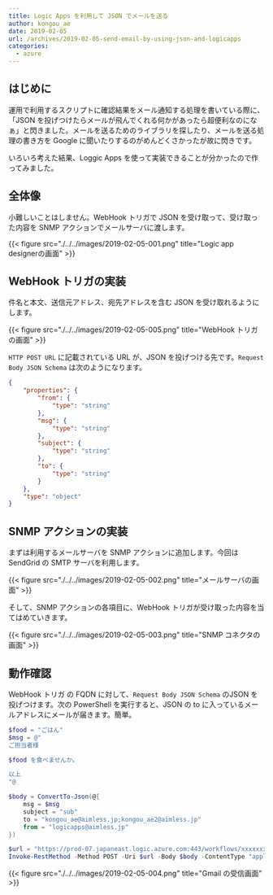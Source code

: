 ```yaml
---
title: Logic Apps を利用して JSON でメールを送る
author: kongou_ae
date: 2019-02-05
url: /archives/2019-02-05-send-email-by-using-json-and-logicapps
categories:
  - azure
---
```


## はじめに

運用で利用するスクリプトに確認結果をメール通知する処理を書いている際に、「JSON を投げつけたらメールが飛んでくれる何かがあったら超便利なのになぁ」と閃きました。メールを送るためのライブラリを探したり、メールを送る処理の書き方を Google に聞いたりするのがめんどくさかったが故に閃きです。

いろいろ考えた結果、Loggic Apps を使って実装できることが分かったので作ってみました。

## 全体像

小難しいことはしません。WebHook トリガで JSON を受け取って、受け取った内容を SNMP アクションでメールサーバに渡します。

{{< figure src="./../../images/2019-02-05-001.png" title="Logic app designerの画面" >}}

## WebHook トリガの実装

件名と本文、送信元アドレス、宛先アドレスを含む JSON を受け取れるようにします。

{{< figure src="./../../images/2019-02-05-005.png" title="WebHook トリガの画面" >}}

`HTTP POST URL` に記載されている URL が、JSON を投げつける先です。`Request Body JSON Schema` は次のようになります。

```json
{
    "properties": {
        "from": {
            "type": "string"
        },
        "msg": {
            "type": "string"
        },
        "subject": {
            "type": "string"
        },
        "to": {
            "type": "string"
        }
    },
    "type": "object"
}
```

## SNMP アクションの実装

まずは利用するメールサーバを SNMP アクションに追加します。今回は SendGrid の SMTP サーバを利用します。

{{< figure src="./../../images/2019-02-05-002.png" title="メールサーバの画面" >}}

そして、SNMP アクションの各項目に、WebHook トリガが受け取った内容を当てはめていきます。

{{< figure src="./../../images/2019-02-05-003.png" title="SNMP コネクタの画面" >}}

## 動作確認

WebHook トリガ の FQDN に対して、`Request Body JSON Schema` のJSON を投げつけます。次の PowerShell を実行すると、JSON の to に入っているメールアドレスにメールが届きます。簡単。

```powershell
$food = "ごはん"
$msg = @"
ご担当者様

$food を食べませんか。

以上
"@

$body = ConvertTo-Json(@{
    msg = $msg
    subject = "sub"
    to = "kongou_ae@aimless.jp;kongou_ae2@aimless.jp"
    from = "logicapps@aimless.jp"
})

$url = "https://prod-07.japaneast.logic.azure.com:443/workflows/xxxxxxxxxxxxxxxxxxxxxxxxxxxxxx/triggers/manual/paths/invoke?api-version=2016-10-01&sp=%2Ftriggers%2Fmanual%2Frun&sv=1.0&sig=xxxxxxxxxxxxxxxxxxxxxxx"
Invoke-RestMethod -Method POST -Uri $url -Body $body -ContentType "application/json;charset=utf-8"
```

{{< figure src="./../../images/2019-02-05-004.png" title="Gmail の受信画面" >}}
